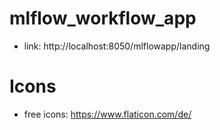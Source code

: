 # mlflow_workflow_app

- link: http://localhost:8050/mlflowapp/landing


# Icons

- free icons: https://www.flaticon.com/de/





